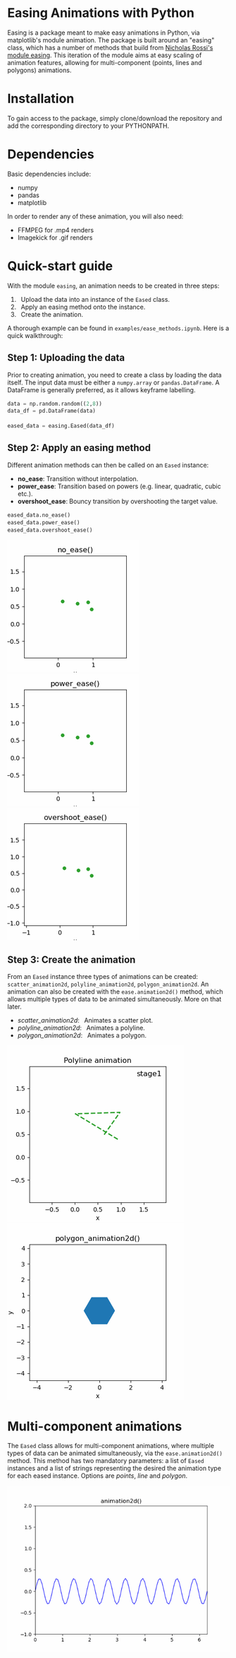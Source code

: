 # Easing Animations with Python
<!---![chroma](media/chroma.gif)--->
 
Easing is a package meant to make easy animations in Python, via matplotlib's module animation. The package is built around an "easing" class, which has a number of methods that build from [Nicholas Rossi's module easing](https://github.com/NicholasARossi/Easing-Animations-with-Python). This iteration of the module aims at easy scaling of animation features, allowing for multi-component (points, lines and polygons) animations.  


# Installation
To gain access to the package, simply clone/download the repository and add the corresponding directory to your PYTHONPATH. 
 

# Dependencies
Basic dependencies include:
* numpy
* pandas
* matplotlib

In order to render any of these animation, you will also need:

* FFMPEG for .mp4 renders 
* Imagekick for .gif renders


# Quick-start guide
With the module `easing`, an animation needs to be created in three steps:

1. &ensp;Upload the data into an instance of the `Eased` class. 
2. &ensp;Apply an easing method onto the instance.
3. &ensp;Create the animation.

A thorough example can be found in `examples/ease_methods.ipynb`. Here is a quick walkthrough:

## Step 1: Uploading the data
Prior to creating animation, you need to create a class by loading the data itself. The input data must be either a `numpy.array` or `pandas.DataFrame`. A DataFrame is generally preferred, as it allows keyframe labelling. 

```python
data = np.random.random((2,8))
data_df = pd.DataFrame(data)

eased_data = easing.Eased(data_df)
```

## Step 2: Apply an easing method
Different animation methods can then be called on an `Eased` instance: 
* **no_ease**: Transition without interpolation.
* **power_ease**:  Transition based on powers (e.g. linear, quadratic, cubic etc.).
* **overshoot_ease**: Bouncy transition by overshooting the target value.

```python
eased_data.no_ease()
eased_data.power_ease()
eased_data.overshoot_ease()
```

 ![no_ease](examples/media/no_ease.gif) ![power_ease](examples/media/power_ease.gif) ![overshoot_ease](examples/media/overshoot_ease.gif)


## Step 3: Create the animation
From an `Eased` instance three types of animations can be created: `scatter_animation2d`, `polyline_animation2d`, `polygon_animation2d`. An animation can also be created with the `ease.animation2d()` method, which allows multiple types of data to be animated simultaneously. More on that later. 

* *scatter_animation2d*: &ensp;Animates a scatter plot.
* *polyline_animation2d*:  &ensp;Animates a polyline.
* *polygon_animation2d*:  &ensp;Animates a polygon.

 ![polyline](examples/media/polyline_animation2d.gif) ![polygon](examples/media/dancing_polygon.gif)


# Multi-component animations
The `Eased` class allows for multi-component animations, where multiple types of data can be animated simultaneously, via the `ease.animation2d()` method. This method has two mandatory parameters: a list of `Eased` instances and a list of strings representing the desired the animation type for each eased instance. Options are *points*, *line* and *polygon*. 

 ![multi-component](examples/media/falling_box.gif)